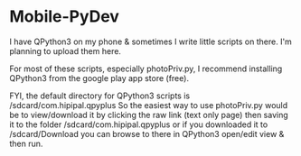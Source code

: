 # Mobile-PyDev
I have QPython3 on my phone &amp; sometimes I write little scripts on there. I'm planning to upload them here. 

For most of these scripts, especially photoPriv.py, I recommend installing QPython3 from the google play app store (free). 

FYI, the default directory for QPython3 scripts is /sdcard/com.hipipal.qpyplus
So the easiest way to use photoPriv.py would be to view/download it by clicking the raw link (text only page) then saving it to the folder /sdcard/com.hipipal.qpyplus or if you downloaded it to /sdcard/Download you can browse to there in QPython3 open/edit view & then run.
